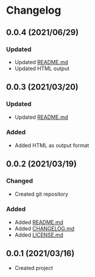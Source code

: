 # Changelog

## 0.0.4 (2021/06/29)
### Updated
- Updated [README.md](README.md)
- Updated HTML output

## 0.0.3 (2021/03/20)
### Updated
- Updated [README.md](README.md)
### Added
- Added HTML as output format

## 0.0.2 (2021/03/19)
### Changed
- Created git repository
### Added
- Added [README.md](README.md)
- Added [CHANGELOG.md](CHANGELOG.md)
- Added [LICENSE.md](LICENSE.md)

## 0.0.1 (2021/03/16)
- Created project